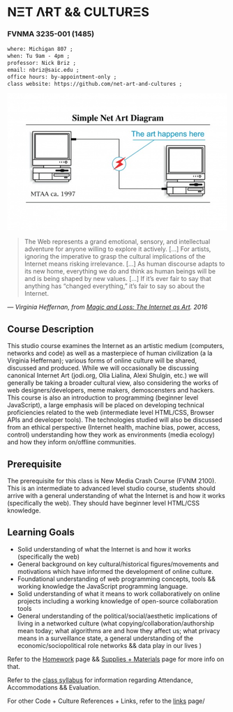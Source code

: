 # NΞT ΛɌT && CULTUɌΞS
### FVNMA 3235-001 (1485)

```
where: Michigan 807 ;
when: Tu 9am - 4pm ;
professor: Nick Briz ;
email: nbriz@saic.edu ;
office hours: by-appointment-only ;
class website: https://github.com/net-art-and-cultures ;
```

![MTAA Net Art Diagram](imgs/mtaa.jpg)

> The Web represents a grand emotional, sensory, and intellectual adventure for anyone willing to explore it actively. [...] For artists, ignoring the imperative to grasp the cultural implications of the Internet means risking irrelevance. [...] As human discourse adapts to its new home, everything we do and think as human beings will be and is being shaped by new values. [...] If it’s ever fair to say that anything has “changed everything,” it’s fair to say so about the Internet.


*— Virginia Heffernan, from [Magic and Loss: The Internet as Art](https://www.goodreads.com/book/show/23492802-magic-and-loss). 2016*

## Course Description

This studio course examines the Internet as an artistic medium (computers, networks and code) as well as a masterpiece of human civilization (a la Virginia Heffernan); various forms of online culture will be shared, discussed and produced. While we will occasionally be discussing canonical Internet Art (jodi.org, Olia Lialina, Alexi Shulgin, etc.) we will generally be taking a broader cultural view, also considering the works of web designers/developers, meme makers, demoscensters and hackers. This course is also an introduction to programming (beginner level JavaScript), a large emphasis will be placed on developing technical proficiencies related to the web (intermediate level HTML/CSS, Browser APIs and developer tools). The technologies studied will also be discussed from an ethical perspective (Internet health, machine bias, power, access, control) understanding how they work as environments (media ecology) and how they inform on/offline communities.

## Prerequisite

The prerequisite for this class is New Media Crash Course (FVNM 2100). This is an intermediate to advanced level studio course, students should arrive with a general understanding of what the Internet is and how it works (specifically the web). They should have beginner level HTML/CSS knowledge.


## Learning Goals

- Solid understanding of what the Internet is and how it works (specifically the web)
- General background on key cultural/historical figures/movements and motivations which have informed the development of online culture.
- Foundational understanding of web programming concepts, tools && working knowledge the JavaScript programming language.
- Solid understanding of what it means to work collaboratively on online projects including a working knowledge of open-source collaboration tools
- General understanding of the political/social/aesthetic implications of living in a networked culture (what copying/collaboration/authorship mean today; what algorithms are and how they affect us; what privacy means in a surveillance state, a general understanding of the economic/sociopolitical role networks && data play in our lives )

Refer to the [Homework](homework.md) page && [Supplies + Materials](supplies.md) page for more info on that.

Refer to the [class syllabus](nbriz_FA19_net-art-and-cultures-syllabus.pdf) for information regarding Attendance, Accommodations && Evaluation.

For other Code + Culture References + Links, refer to the [links](links.md) page/
